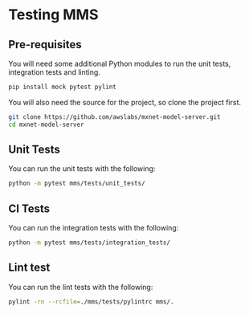 # Testing MMS

## Pre-requisites

You will need some additional Python modules to run the unit tests, integration tests and linting.

```bash
pip install mock pytest pylint
```

You will also need the source for the project, so clone the project first.

```bash
git clone https://github.com/awslabs/mxnet-model-server.git
cd mxnet-model-server
```

## Unit Tests

You can run the unit tests with the following:

```bash
python -m pytest mms/tests/unit_tests/
```
## CI Tests

You can run the integration tests with the following:

```bash
python -m pytest mms/tests/integration_tests/
```

## Lint test

You can run the lint tests with the following:

```bash
pylint -rn --rcfile=./mms/tests/pylintrc mms/.
```
